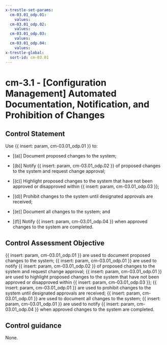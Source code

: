 ```yaml
---
x-trestle-set-params:
  cm-03.01_odp.01:
    values:
  cm-03.01_odp.02:
    values:
  cm-03.01_odp.03:
    values:
  cm-03.01_odp.04:
    values:
x-trestle-global:
  sort-id: cm-03.01
---
```


# cm-3.1 - \[Configuration Management\] Automated Documentation, Notification, and Prohibition of Changes

## Control Statement

Use {{ insert: param, cm-03.01_odp.01 }} to:

- \[(a)\] Document proposed changes to the system;

- \[(b)\] Notify {{ insert: param, cm-03.01_odp.02 }} of proposed changes to the system and request change approval;

- \[(c)\] Highlight proposed changes to the system that have not been approved or disapproved within {{ insert: param, cm-03.01_odp.03 }};

- \[(d)\] Prohibit changes to the system until designated approvals are received;

- \[(e)\] Document all changes to the system; and

- \[(f)\] Notify {{ insert: param, cm-03.01_odp.04 }} when approved changes to the system are completed.

## Control Assessment Objective

{{ insert: param, cm-03.01_odp.01 }} are used to document proposed changes to the system;
{{ insert: param, cm-03.01_odp.01 }} are used to notify {{ insert: param, cm-03.01_odp.02 }} of proposed changes to the system and request change approval;
{{ insert: param, cm-03.01_odp.01 }} are used to highlight proposed changes to the system that have not been approved or disapproved within {{ insert: param, cm-03.01_odp.03 }};
{{ insert: param, cm-03.01_odp.01 }} are used to prohibit changes to the system until designated approvals are received;
{{ insert: param, cm-03.01_odp.01 }} are used to document all changes to the system;
{{ insert: param, cm-03.01_odp.01 }} are used to notify {{ insert: param, cm-03.01_odp.04 }} when approved changes to the system are completed.

## Control guidance

None.
